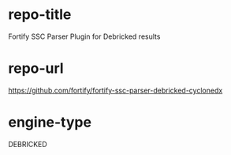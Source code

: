 # repo-title
Fortify SSC Parser Plugin for Debricked results

# repo-url
https://github.com/fortify/fortify-ssc-parser-debricked-cyclonedx

# engine-type
DEBRICKED
